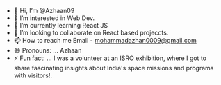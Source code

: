 - 👋 Hi, I’m @Azhaan09
- 👀 I’m interested in Web Dev.
- 🌱 I’m currently learning React JS
- 💞️ I’m looking to collaborate on React based projeccts.
- 📫 How to reach me Email - mohammadazhan0009@gmail.com
- 😄 Pronouns: ... Azhaan
- ⚡ Fun fact: ... I was a volunteer at an ISRO exhibition, where I got to share fascinating insights about India's space missions and programs with visitors!.

<!---
Azhaan09/Azhaan09 is a ✨ special ✨ repository because its `README.md` (this file) appears on your GitHub profile.
You can click the Preview link to take a look at your changes.
--->
